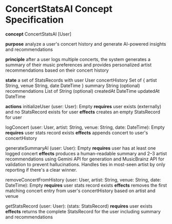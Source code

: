 # ConcertStatsAI Concept Specification

**concept** ConcertStatsAI [User]

**purpose** analyze a user's concert history and generate AI-powered insights and recommendations

**principle** after a user logs multiple concerts, the system generates a summary of their music preferences and provides personalized artist recommendations based on their concert history

**state**
a set of StatsRecords with
user User
concertHistory Set of { artist String, venue String, date DateTime }
summary String (optional)
recommendations List of String (optional)
createdAt DateTime
updatedAt DateTime

**actions**
initializeUser (user: User): Empty
**requires** user exists (externally) and no StatsRecord exists for user
**effects** creates an empty StatsRecord for user

logConcert (user: User, artist: String, venue: String, date: DateTime): Empty
**requires** user stats record exists
**effects** appends concert to user's concertHistory

generateSummaryAI (user: User): Empty
**requires** user has at least one logged concert
**effects** produces a human-readable summary and 2–3 artist recommendations using Gemini API for generation and MusicBrainz API for validation to prevent hallucinations. Handles ties in most-seen artist by only reporting if there's a clear winner.

removeConcertFromHistory (user: User, artist: String, venue: String, date: DateTime): Empty
**requires** user stats record exists
**effects** removes the first matching concert entry from user's concertHistory based on artist and venue

getStatsRecord (user: User): (stats: StatsRecord)
**requires** user exists
**effects** returns the complete StatsRecord for the user including summary and recommendations
